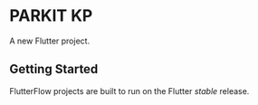 # PARKIT KP

A new Flutter project.

## Getting Started

FlutterFlow projects are built to run on the Flutter _stable_ release.
